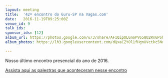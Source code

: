 ```yaml
---
layout: meeting
title:  '42º encontro do Guru-SP na Vagas.com'
date:   2016-11-19T09:25:00Z
venue_id: 9
talk_ids:
sponsor_ids: [12]
album_url: https://photos.google.com/u/3/share/AF1QipOLGnoPV658U2RnGPoh1iMhfDxGWXzMqHDCfElgmlwyES2eMFdA3UUWs2BgvU95CA?key=SlBUNVVHVXpOX3BYM1NJWHFYNEFTaXhKTFRFdV9n
album_photos: https://lh3.googleusercontent.com/dQxaCZYOl1fHgnUVctkc5Nd-W731ZPsc1oBdvL4muuXxO_1Hb6G4IClOIFBbeONnVpZPYQkvHzDviSQTfL1dYujHygrEvONP4HHAeJ_meKw3dus5P7Td5uo-tbEKJCTO4Otu-iSHwrvQb-CUFDWJmbOBaysVESWeaLaY73XqrO_qYyIX_EtK-uhWjlr0VOJmNSWJNjY2XOzyD806duaX1SHxc16s9od2hJB194Y5Lk-tgo0zFuljlGcsX0uE2dX1PspAFNDK0XI4Doj7B_0LXvebFzDBtu4B0-8WqyhmSLef2heXVSwTgFdX0r0hmGldxUEZrjchzarTNyFVP0e5_Z97Mhcdd4WBdgv07X61vAeGYuMrBhTBDIbxaKjfIXadu3T7-0u3A2h3fy7BqkMJ-bvbbBf7FWCA7_nlNSJICJvrCT4fkI2QI8Z4BLQUn_NJ5xDg2O4PlNNYlW7B-sS3FC_hy21DgNZ4Rub0gnODbbj1OKCh_k9GAOxNccUUCWlRMp07hyn1Qn_uyOtBZumvkadj8vlwPJIU1h5Q2jzggpIpD36z9XNq0Dj75vjo_QwcaIMB9-pbljtr0eaRzgUQmwv1KLqhG1nWxir64YILgFxbXt4vdOD3O1ErZQ2h6JdL0Cz_K-5EAb8LThuBqI7TV6IZLexPeJ9fjWZ5_DiO9j9XCE7BE4XOLw0X

---
```


<p>Nosso &uacute;ltimo encontro presencial do ano de 2016.</p>

<p>
  <a href="https://www.youtube.com/watch?v=NfucOzndumU">
    Assista aqui as palestras que aconteceram nesse encontro
  </a>
</p>

